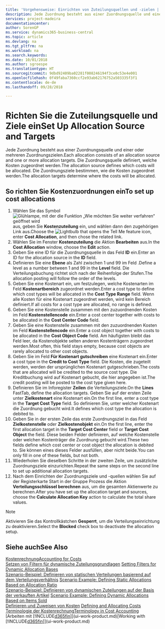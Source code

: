 ```yaml
---
title: 'Vorgehensweise: Einrichten von Zuteilungsquellen und -zielen | Microsoft Docs'
description: Jede Zuordnung besteht aus einer Zuordnungsquelle und einer oder mehreren Zuordnungszielen. Die Zuordnungsquelle definiert, welche Kosten zugeordnet werden. Die Zuordnungsziele bestimmen, wie die Kosten zugeordnet werden.
services: project-madeira
documentationcenter: 
author: SorenGP
ms.service: dynamics365-business-central
ms.topic: article
ms.devlang: na
ms.tgt_pltfrm: na
ms.workload: na
ms.search.keywords: 
ms.date: 10/01/2018
ms.author: sgroespe
ms.translationtype: HT
ms.sourcegitcommit: 9dbd92409ba02281f008246194f3ce0c53e4e001
ms.openlocfilehash: 0f49faba7360ccf2e93ab62176752a503335f3f1
ms.contentlocale: de-de
ms.lasthandoff: 09/28/2018

---
```

# <a name="set-up-allocation-source-and-targets"></a><span data-ttu-id="34bc5-105">Richten Sie die Zuteilungsquelle und Ziele ein</span><span class="sxs-lookup"><span data-stu-id="34bc5-105">Set Up Allocation Source and Targets</span></span>
<span data-ttu-id="34bc5-106">Jede Zuordnung besteht aus einer Zuordnungsquelle und einer oder mehreren Zuordnungszielen.</span><span class="sxs-lookup"><span data-stu-id="34bc5-106">Each allocation consists of an allocation source and one or more allocation targets.</span></span> <span data-ttu-id="34bc5-107">Die Zuordnungsquelle definiert, welche Kosten zugeordnet werden.</span><span class="sxs-lookup"><span data-stu-id="34bc5-107">The allocation source defines which costs will be allocated.</span></span> <span data-ttu-id="34bc5-108">Die Zuordnungsziele bestimmen, wie die Kosten zugeordnet werden.</span><span class="sxs-lookup"><span data-stu-id="34bc5-108">The allocation targets determine where the costs will be allocated.</span></span>  

## <a name="to-set-up-cost-allocations"></a><span data-ttu-id="34bc5-109">So richten Sie Kostenzuordnungen ein</span><span class="sxs-lookup"><span data-stu-id="34bc5-109">To set up cost allocations</span></span>  
1.  <span data-ttu-id="34bc5-110">Wählen Sie das Symbol ![Glühlampe, mit der die Funktion „Wie möchten Sie weiter verfahren“ geöffnet wird](media/ui-search/search_small.png "Wie möchten Sie weiter verfahren?") aus, geben Sie **Kostenzuteilung** ein, und wählen dann den zugehörigen Link aus.</span><span class="sxs-lookup"><span data-stu-id="34bc5-110">Choose the ![Lightbulb that opens the Tell Me feature](media/ui-search/search_small.png "Tell me what you want to do") icon, enter **Cost Allocation**, and then chose the related link.</span></span>  
2.  <span data-ttu-id="34bc5-111">Wählen Sie im Fenster **Kostenzuteilung** die Aktion **Bearbeiten** aus.</span><span class="sxs-lookup"><span data-stu-id="34bc5-111">In the **Cost Allocation** window, choose the **Edit** action.</span></span>  
3.  <span data-ttu-id="34bc5-112">Geben Sie eine ID für die Zuordnungsquelle in das Feld **ID** ein.</span><span class="sxs-lookup"><span data-stu-id="34bc5-112">Enter an ID for the allocation source in the **ID** field.</span></span>  
4.  <span data-ttu-id="34bc5-113">Definieren Sie eine **Ebene** als Zahl zwischen 1 und 99 im Feld .</span><span class="sxs-lookup"><span data-stu-id="34bc5-113">Define a level as a number between 1 and 99 in the **Level** field.</span></span> <span data-ttu-id="34bc5-114">Die Verteilungsbuchung richtet sich nach der Reihenfolge der Stufen.</span><span class="sxs-lookup"><span data-stu-id="34bc5-114">The allocation posting will follow the order of the levels.</span></span>  
5.  <span data-ttu-id="34bc5-115">Geben Sie eine Kostenart ein, um festzulegen, welche Kostenarten im Feld **Kostenartbereich** zugeordnet werden.</span><span class="sxs-lookup"><span data-stu-id="34bc5-115">Enter a cost type to define which cost types will be allocated in the **Cost Type Range** field.</span></span> <span data-ttu-id="34bc5-116">Wenn alle Kosten für eine Kostenart zugeordnet werden, wird kein Bereich definiert.</span><span class="sxs-lookup"><span data-stu-id="34bc5-116">If all costs for a cost type are allocated, no range is defined.</span></span>  
6.  <span data-ttu-id="34bc5-117">Geben Sie eine Kostenstelle zusammen mit den zuzuordnenden Kosten im Feld **Kostenstellencode** ein.</span><span class="sxs-lookup"><span data-stu-id="34bc5-117">Enter a cost center together with costs to be allocated in the **Cost Center Code** field.</span></span>  
7.  <span data-ttu-id="34bc5-118">Geben Sie eine Kostenstelle zusammen mit den zuzuordnenden Kosten im Feld **Kostenstellencode** ein.</span><span class="sxs-lookup"><span data-stu-id="34bc5-118">Enter a cost object together with costs to be allocated in the **Cost Object Code** field.</span></span> <span data-ttu-id="34bc5-119">Am häufigsten bleibt das Feld leer, da Kostenobjekte selten anderen Kostenträgern zugeordnet werden.</span><span class="sxs-lookup"><span data-stu-id="34bc5-119">Most often, this field stays empty, because cost objects are rarely allocated to other cost objects.</span></span>  
8.  <span data-ttu-id="34bc5-120">Geben Sie im Feld **Für Kostenart gutschreiben** eine Kostenart ein.</span><span class="sxs-lookup"><span data-stu-id="34bc5-120">Enter a cost type in the **Credit to Cost Type** field.</span></span> <span data-ttu-id="34bc5-121">Die Kosten, die zugeteilt werden, werden der ursprünglichen Kostenart gutgeschrieben.</span><span class="sxs-lookup"><span data-stu-id="34bc5-121">The costs that are allocated will be credited to the source cost type.</span></span> <span data-ttu-id="34bc5-122">Die Kreditbuchung wird auf Kostenart gebucht, die hier angegeben ist.</span><span class="sxs-lookup"><span data-stu-id="34bc5-122">The credit posting will be posted to the cost type given here.</span></span>  
9. <span data-ttu-id="34bc5-123">Definieren Sie im Inforegister **Zeilen** die Verteilungsziele.</span><span class="sxs-lookup"><span data-stu-id="34bc5-123">On the **Lines** FastTab, define the allocation targets.</span></span> <span data-ttu-id="34bc5-124">Geben Sie auf der ersten Zeile unter **Zielkostenart** eine Kostenart ein.</span><span class="sxs-lookup"><span data-stu-id="34bc5-124">On the first line, enter a cost type in the **Target Cost Type** field.</span></span> <span data-ttu-id="34bc5-125">So definieren Sie, unter welcher Kostenart die Zuordnung gebucht wird.</span><span class="sxs-lookup"><span data-stu-id="34bc5-125">It defines which cost type the allocation is debited to.</span></span>  
10. <span data-ttu-id="34bc5-126">Geben Sie in der ersten Zeile das erste Zuordnungsziel in das Feld **Zielkostenstelle** oder **Zielkostenobjekt** ein.</span><span class="sxs-lookup"><span data-stu-id="34bc5-126">On the first line, enter the first allocation target in the **Target Cost Center** field or **Target Cost Object** the field.</span></span> <span data-ttu-id="34bc5-127">Diese beiden Felder definieren, auf welche Kostenstelle oder welchen Kostenträger die Zuordnung gebucht wird.</span><span class="sxs-lookup"><span data-stu-id="34bc5-127">These two fields define which cost center or cost object the allocation is debited to.</span></span> <span data-ttu-id="34bc5-128">Sie können eines dieses Felder ausfüllen, aber nicht beide.</span><span class="sxs-lookup"><span data-stu-id="34bc5-128">You can only fill in one of these fields, but not both.</span></span>  
11. <span data-ttu-id="34bc5-129">Wiederholen Sie dieselben Schritte in der zweiten Zeile, um zusätzliche Zuordnungsziele einzurichten.</span><span class="sxs-lookup"><span data-stu-id="34bc5-129">Repeat the same steps on the second line to set up additional allocation targets.</span></span>  
12. <span data-ttu-id="34bc5-130">Nach dem Einrichten der Zuordnungsziele und -quellen wählen Sie auf der Registerkarte Start in der Gruppe Prozess die Aktion **Verteilungsschlüssel berechnen** aus, um die gesamten Aktienwerte zu berechnen.</span><span class="sxs-lookup"><span data-stu-id="34bc5-130">After you have set up the allocation target and sources, choose the **Calculate Allocation Key** action to calculate the total share values.</span></span>  

> [!NOTE]  
>  <span data-ttu-id="34bc5-131">Aktivieren Sie das Kontrollkästchen **Gesperrt**, um die Verteilungseinrichtung zu deaktivieren.</span><span class="sxs-lookup"><span data-stu-id="34bc5-131">Select the **Blocked** check box to deactivate the allocation setup.</span></span>  

## <a name="see-also"></a><span data-ttu-id="34bc5-132">Siehe auch</span><span class="sxs-lookup"><span data-stu-id="34bc5-132">See Also</span></span>  
[<span data-ttu-id="34bc5-133">Kostenrechnung</span><span class="sxs-lookup"><span data-stu-id="34bc5-133">Accounting for Costs</span></span>](finance-manage-cost-accounting.md)  
 <span data-ttu-id="34bc5-134">[Setzen von Filtern für dynamische Zuteilungsgrundlagen](finance-setting-filters-for-dynamic-allocation-bases.md) </span><span class="sxs-lookup"><span data-stu-id="34bc5-134">[Setting Filters for Dynamic Allocation Bases](finance-setting-filters-for-dynamic-allocation-bases.md) </span></span>  
 <span data-ttu-id="34bc5-135">[Szenario-Beispiel: Definieren von statischen Verteilungen basierend auf dem Verteilungsverhältnis](finance-scenario-example-defining-static-allocations-based-on-allocation-ratio.md) </span><span class="sxs-lookup"><span data-stu-id="34bc5-135">[Scenario Example: Defining Static Allocations Based on Allocation Ratio](finance-scenario-example-defining-static-allocations-based-on-allocation-ratio.md) </span></span>  
 <span data-ttu-id="34bc5-136">[Szenario-Beispiel: Definieren von dynamischen Zuteilungen auf der Basis der verkauften Artikel](finance-scenario-example-defining-dynamic-allocations-based-on-items-sold.md) </span><span class="sxs-lookup"><span data-stu-id="34bc5-136">[Scenario Example: Defining Dynamic Allocations Based on Items Sold](finance-scenario-example-defining-dynamic-allocations-based-on-items-sold.md) </span></span>  
 <span data-ttu-id="34bc5-137">[Definieren und Zuweisen von Kosten](finance-define-and-allocate-costs.md) </span><span class="sxs-lookup"><span data-stu-id="34bc5-137">[Defining and Allocating Costs](finance-define-and-allocate-costs.md) </span></span>  
 [<span data-ttu-id="34bc5-138">Terminologie der Kostenrechnung</span><span class="sxs-lookup"><span data-stu-id="34bc5-138">Terminology in Cost Accounting</span></span>](finance-terminology-in-cost-accounting.md)  
 <span data-ttu-id="34bc5-139">[Arbeiten mit [!INCLUDE[d365fin](includes/d365fin_md.md)]](ui-work-product.md)</span><span class="sxs-lookup"><span data-stu-id="34bc5-139">[Working with [!INCLUDE[d365fin](includes/d365fin_md.md)]](ui-work-product.md)</span></span>

